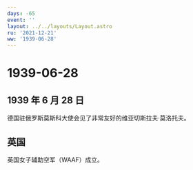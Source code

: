 ```yaml
---
days: -65
event: ''
layout: ../../layouts/Layout.astro
ru: '2021-12-21'
ww: '1939-06-28'
---
```


# 1939-06-28

## 1939 年 6 月 28 日

德国驻俄罗斯莫斯科大使会见了非常友好的维亚切斯拉夫·莫洛托夫。

## 英国

英国女子辅助空军（WAAF）成立。